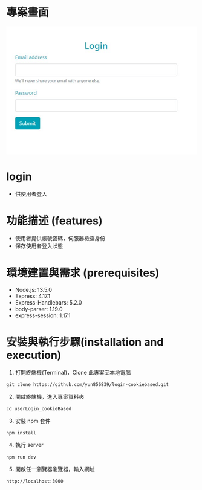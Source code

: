 # 專案畫面
![image](https://github.com/yun856839/login-cookiebased/blob/master/login.jpg)

# login
* 供使用者登入

# 功能描述 (features)
* 使用者提供帳號密碼，伺服器檢查身份
* 保存使用者登入狀態

# 環境建置與需求 (prerequisites)
* Node.js: 13.5.0
* Express: 4.17.1
* Express-Handlebars: 5.2.0
* body-parser: 1.19.0
* express-session: 1.17.1

# 安裝與執行步驟(installation and execution)
  1. 打開終端機(Terminal)，Clone 此專案至本地電腦
  ```
  git clone https://github.com/yun856839/login-cookiebased.git
  ```

  2. 開啟終端機，進入專案資料夾
  ```
  cd userLogin_cookieBased
  ```

  3. 安裝 npm 套件
  ```
  npm install
  ``` 

  4. 執行 server
  ```
  npm run dev
  ```

  5. 開啟任一瀏覽器瀏覽器，輸入網址
  ```
  http://localhost:3000
  ```
